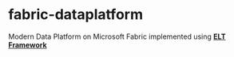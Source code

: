 # fabric-dataplatform
Modern Data Platform on Microsoft Fabric implemented using **[ELT Framework](https://github.com/bennyaustin/elt-framework)**
